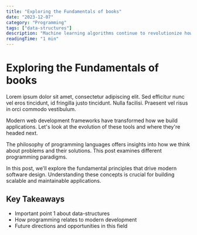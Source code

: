 ```yaml
---
title: "Exploring the Fundamentals of books"
date: "2023-12-07"
category: "Programming"
tags: ["data-structures"]
description: "Machine learning algorithms continue to revolutionize how we approach problem-solving in computer science. Let's examine..."
readingTime: "1 min"
---
```


# Exploring the Fundamentals of books

Lorem ipsum dolor sit amet, consectetur adipiscing elit. Sed efficitur nunc vel eros tincidunt, id fringilla justo tincidunt. Nulla facilisi. Praesent vel risus in orci commodo vestibulum.

Modern web development frameworks have transformed how we build applications. Let's look at the evolution of these tools and where they're headed next.

The philosophy of programming languages offers insights into how we think about problems and their solutions. This post examines different programming paradigms.

In this post, we'll explore the fundamental principles that drive modern software design. Understanding these concepts is crucial for building scalable and maintainable applications.

## Key Takeaways

- Important point 1 about data-structures
- How programming relates to modern development
- Future directions and opportunities in this field
